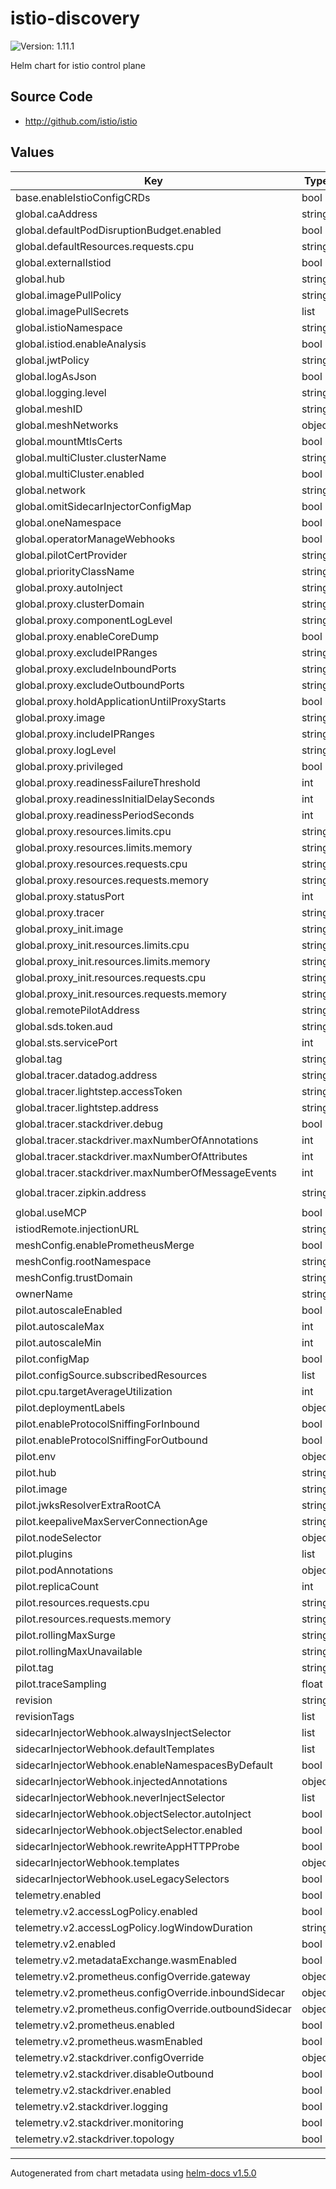 # istio-discovery

![Version: 1.11.1](https://img.shields.io/badge/Version-1.11.1-informational?style=flat-square)

Helm chart for istio control plane

## Source Code

* <http://github.com/istio/istio>

## Values

| Key | Type | Default | Description |
|-----|------|---------|-------------|
| base.enableIstioConfigCRDs | bool | `true` |  |
| global.caAddress | string | `""` |  |
| global.defaultPodDisruptionBudget.enabled | bool | `true` |  |
| global.defaultResources.requests.cpu | string | `"10m"` |  |
| global.externalIstiod | bool | `false` |  |
| global.hub | string | `"docker.io/istio"` |  |
| global.imagePullPolicy | string | `""` |  |
| global.imagePullSecrets | list | `[]` |  |
| global.istioNamespace | string | `"istio-system"` |  |
| global.istiod.enableAnalysis | bool | `false` |  |
| global.jwtPolicy | string | `"third-party-jwt"` |  |
| global.logAsJson | bool | `false` |  |
| global.logging.level | string | `"default:info"` |  |
| global.meshID | string | `""` |  |
| global.meshNetworks | object | `{}` |  |
| global.mountMtlsCerts | bool | `false` |  |
| global.multiCluster.clusterName | string | `""` |  |
| global.multiCluster.enabled | bool | `false` |  |
| global.network | string | `""` |  |
| global.omitSidecarInjectorConfigMap | bool | `false` |  |
| global.oneNamespace | bool | `false` |  |
| global.operatorManageWebhooks | bool | `false` |  |
| global.pilotCertProvider | string | `"istiod"` |  |
| global.priorityClassName | string | `""` |  |
| global.proxy.autoInject | string | `"enabled"` |  |
| global.proxy.clusterDomain | string | `"cluster.local"` |  |
| global.proxy.componentLogLevel | string | `"misc:error"` |  |
| global.proxy.enableCoreDump | bool | `false` |  |
| global.proxy.excludeIPRanges | string | `""` |  |
| global.proxy.excludeInboundPorts | string | `""` |  |
| global.proxy.excludeOutboundPorts | string | `""` |  |
| global.proxy.holdApplicationUntilProxyStarts | bool | `false` |  |
| global.proxy.image | string | `"proxyv2"` |  |
| global.proxy.includeIPRanges | string | `"*"` |  |
| global.proxy.logLevel | string | `"warning"` |  |
| global.proxy.privileged | bool | `false` |  |
| global.proxy.readinessFailureThreshold | int | `30` |  |
| global.proxy.readinessInitialDelaySeconds | int | `1` |  |
| global.proxy.readinessPeriodSeconds | int | `2` |  |
| global.proxy.resources.limits.cpu | string | `"2000m"` |  |
| global.proxy.resources.limits.memory | string | `"1024Mi"` |  |
| global.proxy.resources.requests.cpu | string | `"50m"` |  |
| global.proxy.resources.requests.memory | string | `"64Mi"` |  |
| global.proxy.statusPort | int | `15020` |  |
| global.proxy.tracer | string | `"zipkin"` |  |
| global.proxy_init.image | string | `"proxyv2"` |  |
| global.proxy_init.resources.limits.cpu | string | `"2000m"` |  |
| global.proxy_init.resources.limits.memory | string | `"1024Mi"` |  |
| global.proxy_init.resources.requests.cpu | string | `"10m"` |  |
| global.proxy_init.resources.requests.memory | string | `"10Mi"` |  |
| global.remotePilotAddress | string | `""` |  |
| global.sds.token.aud | string | `"istio-ca"` |  |
| global.sts.servicePort | int | `0` |  |
| global.tag | string | `"1.11.1"` |  |
| global.tracer.datadog.address | string | `"$(HOST_IP):8126"` |  |
| global.tracer.lightstep.accessToken | string | `""` |  |
| global.tracer.lightstep.address | string | `""` |  |
| global.tracer.stackdriver.debug | bool | `false` |  |
| global.tracer.stackdriver.maxNumberOfAnnotations | int | `200` |  |
| global.tracer.stackdriver.maxNumberOfAttributes | int | `200` |  |
| global.tracer.stackdriver.maxNumberOfMessageEvents | int | `200` |  |
| global.tracer.zipkin.address | string | `"zipkin.jaeger-operator:9411"` |  |
| global.useMCP | bool | `false` |  |
| istiodRemote.injectionURL | string | `""` |  |
| meshConfig.enablePrometheusMerge | bool | `true` |  |
| meshConfig.rootNamespace | string | `nil` |  |
| meshConfig.trustDomain | string | `"cluster.local"` |  |
| ownerName | string | `""` |  |
| pilot.autoscaleEnabled | bool | `true` |  |
| pilot.autoscaleMax | int | `5` |  |
| pilot.autoscaleMin | int | `1` |  |
| pilot.configMap | bool | `true` |  |
| pilot.configSource.subscribedResources | list | `[]` |  |
| pilot.cpu.targetAverageUtilization | int | `80` |  |
| pilot.deploymentLabels | object | `{}` |  |
| pilot.enableProtocolSniffingForInbound | bool | `true` |  |
| pilot.enableProtocolSniffingForOutbound | bool | `true` |  |
| pilot.env | object | `{}` |  |
| pilot.hub | string | `""` |  |
| pilot.image | string | `"pilot"` |  |
| pilot.jwksResolverExtraRootCA | string | `""` |  |
| pilot.keepaliveMaxServerConnectionAge | string | `"30m"` |  |
| pilot.nodeSelector | object | `{}` |  |
| pilot.plugins | list | `[]` |  |
| pilot.podAnnotations | object | `{}` |  |
| pilot.replicaCount | int | `1` |  |
| pilot.resources.requests.cpu | string | `"50m"` |  |
| pilot.resources.requests.memory | string | `"256Mi"` |  |
| pilot.rollingMaxSurge | string | `"100%"` |  |
| pilot.rollingMaxUnavailable | string | `"25%"` |  |
| pilot.tag | string | `""` |  |
| pilot.traceSampling | float | `1` |  |
| revision | string | `""` |  |
| revisionTags | list | `[]` |  |
| sidecarInjectorWebhook.alwaysInjectSelector | list | `[]` |  |
| sidecarInjectorWebhook.defaultTemplates | list | `[]` |  |
| sidecarInjectorWebhook.enableNamespacesByDefault | bool | `false` |  |
| sidecarInjectorWebhook.injectedAnnotations | object | `{}` |  |
| sidecarInjectorWebhook.neverInjectSelector | list | `[]` |  |
| sidecarInjectorWebhook.objectSelector.autoInject | bool | `true` |  |
| sidecarInjectorWebhook.objectSelector.enabled | bool | `true` |  |
| sidecarInjectorWebhook.rewriteAppHTTPProbe | bool | `true` |  |
| sidecarInjectorWebhook.templates | object | `{}` |  |
| sidecarInjectorWebhook.useLegacySelectors | bool | `false` |  |
| telemetry.enabled | bool | `true` |  |
| telemetry.v2.accessLogPolicy.enabled | bool | `false` |  |
| telemetry.v2.accessLogPolicy.logWindowDuration | string | `"43200s"` |  |
| telemetry.v2.enabled | bool | `true` |  |
| telemetry.v2.metadataExchange.wasmEnabled | bool | `false` |  |
| telemetry.v2.prometheus.configOverride.gateway | object | `{}` |  |
| telemetry.v2.prometheus.configOverride.inboundSidecar | object | `{}` |  |
| telemetry.v2.prometheus.configOverride.outboundSidecar | object | `{}` |  |
| telemetry.v2.prometheus.enabled | bool | `true` |  |
| telemetry.v2.prometheus.wasmEnabled | bool | `false` |  |
| telemetry.v2.stackdriver.configOverride | object | `{}` |  |
| telemetry.v2.stackdriver.disableOutbound | bool | `false` |  |
| telemetry.v2.stackdriver.enabled | bool | `false` |  |
| telemetry.v2.stackdriver.logging | bool | `false` |  |
| telemetry.v2.stackdriver.monitoring | bool | `false` |  |
| telemetry.v2.stackdriver.topology | bool | `false` |  |

----------------------------------------------
Autogenerated from chart metadata using [helm-docs v1.5.0](https://github.com/norwoodj/helm-docs/releases/v1.5.0)
